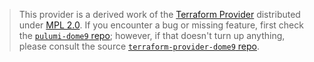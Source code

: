 > This provider is a derived work of the [Terraform Provider](https://github.com/terraform-providers/terraform-provider-dome9)
> distributed under [MPL 2.0](https://www.mozilla.org/en-US/MPL/2.0/). If you encounter a bug or missing feature,
> first check the [`pulumi-dome9` repo](/issues); however, if that doesn't turn up anything,
> please consult the source [`terraform-provider-dome9` repo](https://github.com/terraform-providers/terraform-provider-dome9/issues).
